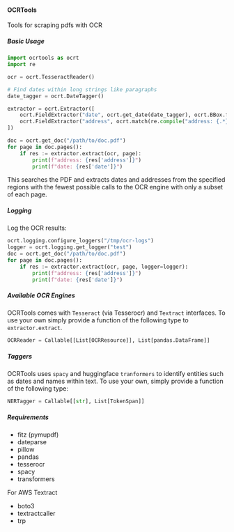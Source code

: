 #### OCRTools

Tools for scraping pdfs with OCR

##### Basic Usage

```python
import ocrtools as ocrt
import re

ocr = ocrt.TesseractReader()

# Find dates within long strings like paragraphs
date_tagger = ocrt.DateTagger()

extractor = ocrt.Extractor([
    ocrt.FieldExtractor("date", ocrt.get_date(date_tagger), ocrt.BBox.from_xyxy(0.12, 0.12, 0.2, 0.2)),
    ocrt.FieldExtractor("address", ocrt.match(re.compile("address: {.*}")), ocrt.BBox.from_xyxy(0.12, 0.12, 0.2, 0.2))
])

doc = ocrt.get_doc("/path/to/doc.pdf")
for page in doc.pages():
    if res := extractor.extract(ocr, page):
        print(f"address: {res['address']}")
        print(f"date: {res['date']}")
```

This searches the PDF and extracts dates and addresses from the specified regions with the fewest possible calls to the OCR engine with only a subset of each page.

##### Logging

Log the OCR results:
```python
ocrt.logging.configure_loggers("/tmp/ocr-logs")
logger = ocrt.logging.get_logger("test")
doc = ocrt.get_doc("/path/to/doc.pdf")
for page in doc.pages():
    if res := extractor.extract(ocr, page, logger=logger):
        print(f"address: {res['address']}")
        print(f"date: {res['date']}")
```


##### Available OCR Engines

OCRTools comes with `Tesseract` (via Tesserocr) and `Textract` interfaces. To use your own simply provide a function of the following type to `extractor.extract`.

```python
OCRReader = Callable[[List[OCRResource]], List[pandas.DataFrame]]
```

##### Taggers

OCRTools uses `spacy` and huggingface `tranformers` to identify entities such as dates and names within text. To use your own, simply provide a function of the following type:
```python
NERTagger = Callable[[str], List[TokenSpan]]
```


##### Requirements

- fitz (pymupdf)
- dateparse
- pillow
- pandas
- tesserocr
- spacy
- transformers

For AWS Textract
- boto3
- textractcaller
- trp




